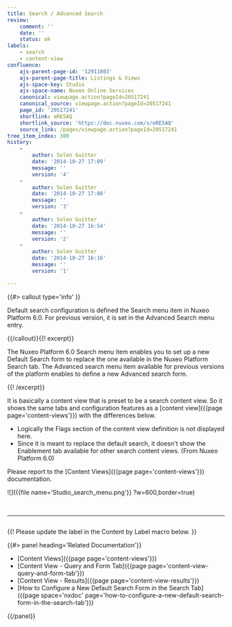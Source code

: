 ```yaml
---
title: Search / Advanced Search
review:
    comment: ''
    date: ''
    status: ok
labels:
    - search
    - content-view
confluence:
    ajs-parent-page-id: '12911803'
    ajs-parent-page-title: Listings & Views
    ajs-space-key: Studio
    ajs-space-name: Nuxeo Online Services
    canonical: viewpage.action?pageId=20517241
    canonical_source: viewpage.action?pageId=20517241
    page_id: '20517241'
    shortlink: eRE5AQ
    shortlink_source: 'https://doc.nuxeo.com/x/eRE5AQ'
    source_link: /pages/viewpage.action?pageId=20517241
tree_item_index: 300
history:
    -
        author: Solen Guitter
        date: '2014-10-27 17:09'
        message: ''
        version: '4'
    -
        author: Solen Guitter
        date: '2014-10-27 17:08'
        message: ''
        version: '3'
    -
        author: Solen Guitter
        date: '2014-10-27 16:54'
        message: ''
        version: '2'
    -
        author: Solen Guitter
        date: '2014-10-27 16:16'
        message: ''
        version: '1'

---
```

{{#> callout type='info' }}

Default search configuration is defined the Search menu item in Nuxeo Platform 6.0\. For previous version, it is set in the Advanced Search menu entry.

{{/callout}}{{! excerpt}}

The Nuxeo Platform 6.0 Search menu item enables you to set up a new Default Search form to replace the one available in the Nuxeo Platform Search tab. The Advanced search menu item available for previous versions of the platform enables to define a new Advanced search form.

{{! /excerpt}}

It is basically a content view that is preset to be a search content view. So it shows the same tabs and configuration features as a [content view]({{page page='content-views'}}) with the differences below.

*   Logically the Flags section of the content view definition is not displayed here.
*   Since it is meant to replace the default search, it doesn't show the Enablement tab available for other search content views. (From Nuxeo Platform 6.0)

Please report to the [Content Views]({{page page='content-views'}}) documentation.

![]({{file name='Studio_search_menu.png'}} ?w=600,border=true)

&nbsp;

* * *

<div class="row" data-equalizer data-equalize-on="medium"><div class="column medium-6">

{{! Please update the label in the Content by Label macro below. }}

{{#> panel heading='Related Documentation'}}

*   [Content Views]({{page page='content-views'}})
*   [Content View - Query and Form Tab]({{page page='content-view-query-and-form-tab'}})
*   [Content View - Results]({{page page='content-view-results'}})
*   [How to Configure a New Default Search Form in the Search Tab]({{page space='nxdoc' page='how-to-configure-a-new-default-search-form-in-the-search-tab'}})

{{/panel}}</div><div class="column medium-6">

&nbsp;

</div></div>
